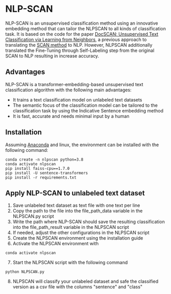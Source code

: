 # NLP-SCAN

NLP-SCAN is an unsupervised classification method using an innovative embedding method that can tailor the NLPSCAN to all kinds of classification task. It is based on the code for the paper [DocSCAN: Unsupervised Text Classification via Learning from Neighbors](https://aclanthology.org/2022.konvens-1.4/), a previous approach to translating the [SCAN method](https://link.springer.com/chapter/10.1007/978-3-030-58607-2_16) to NLP. However, NLPSCAN additionally translated the Fine-Tuning through Self-Labeling step from the original SCAN to NLP resulting in increase accuracy.  

## Advantages
NLP-SCAN is a transformer-embedding-based unsupervised text classification algorithm with the following main advantages:
- It trains a text classification model on unlabeled text datasets 
- The semantic focus of the classification model can be tailored to the classification task by using the Indicative Sentence embedding method
- It is fast, accurate and needs minimal input by a human

## Installation

Assuming [Anaconda](https://docs.anaconda.com/anaconda/install/) and linux, the environment can be installed with the following command:
```shell
conda create -n nlpscan python=3.8 
conda activate nlpscan
pip install faiss-cpu==1.7.0
pip install -U sentence-transformers
pip install -r requirements.txt
```

## Apply NLP-SCAN to unlabeled text dataset

1. Save unlabeled text dataset as text file with one text per line 
2. Copy the path to the file into the file_path_data variable in the NLPSCAN.py script 
3. Write the path where NLP-SCAN should save the resulting classification into the file_path_result variable in the NLPSCAN script
4. If needed, adjust the other configurations in the NLPSCAN script 
5. Create the NLPSCAN environment using the installation guide
6. Activate the NLPSCAN environment with 
```shell
conda activate nlpscan
```
7. Start the NLPSCAN script with the following command
```shell
python NLPSCAN.py 
```
8. NLPSCAN will classify your unlabeled dataset and safe the classified version as a csv file with the columns "sentence" and "class"

